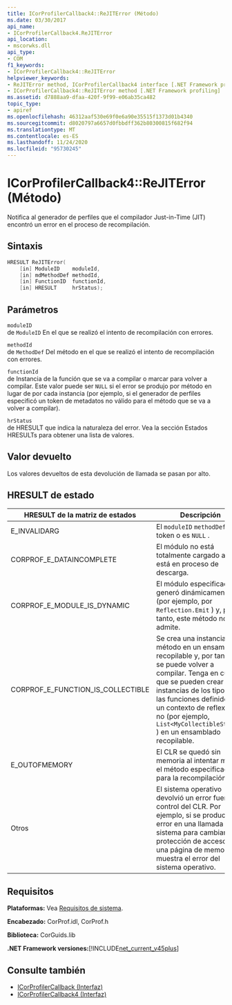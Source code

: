 ```yaml
---
title: ICorProfilerCallback4::ReJITError (Método)
ms.date: 03/30/2017
api_name:
- ICorProfilerCallback4.ReJITError
api_location:
- mscorwks.dll
api_type:
- COM
f1_keywords:
- ICorProfilerCallback4::ReJITError
helpviewer_keywords:
- ReJITError method, ICorProfilerCallback4 interface [.NET Framework profiling]
- ICorProfilerCallback4::ReJITError method [.NET Framework profiling]
ms.assetid: d7888aa9-dfaa-420f-9f99-e06ab35ca482
topic_type:
- apiref
ms.openlocfilehash: 46312aaf530e69f0e6a90e35515f1373d01b4340
ms.sourcegitcommit: d8020797a6657d0fbbdff362b80300815f682f94
ms.translationtype: MT
ms.contentlocale: es-ES
ms.lasthandoff: 11/24/2020
ms.locfileid: "95730245"
---
```

# <a name="icorprofilercallback4rejiterror-method"></a>ICorProfilerCallback4::ReJITError (Método)

Notifica al generador de perfiles que el compilador Just-in-Time (JIT) encontró un error en el proceso de recompilación.  
  
## <a name="syntax"></a>Sintaxis  
  
```cpp  
HRESULT ReJITError(  
    [in] ModuleID    moduleId,  
    [in] mdMethodDef methodId,  
    [in] FunctionID  functionId,  
    [in] HRESULT     hrStatus);  
```  
  
## <a name="parameters"></a>Parámetros  

 `moduleID`  
 de `ModuleID` En el que se realizó el intento de recompilación con errores.  
  
 `methodId`  
 de `MethodDef` Del método en el que se realizó el intento de recompilación con errores.  
  
 `functionId`  
 de Instancia de la función que se va a compilar o marcar para volver a compilar. Este valor puede ser `NULL` si el error se produjo por método en lugar de por cada instancia (por ejemplo, si el generador de perfiles especificó un token de metadatos no válido para el método que se va a volver a compilar).  
  
 `hrStatus`  
 de HRESULT que indica la naturaleza del error. Vea la sección Estados HRESULTs para obtener una lista de valores.  
  
## <a name="return-value"></a>Valor devuelto  

 Los valores devueltos de esta devolución de llamada se pasan por alto.  
  
## <a name="status-hresults"></a>HRESULT de estado  
  
|HRESULT de la matriz de estados|Descripción|  
|--------------------------|-----------------|  
|E_INVALIDARG|El `moduleID` `methodDef` token o es `NULL` .|  
|CORPROF_E_DATAINCOMPLETE|El módulo no está totalmente cargado aún o está en proceso de descarga.|  
|CORPROF_E_MODULE_IS_DYNAMIC|El módulo especificado se generó dinámicamente (por ejemplo, por `Reflection.Emit` ) y, por lo tanto, este método no lo admite.|  
|CORPROF_E_FUNCTION_IS_COLLECTIBLE|Se crea una instancia del método en un ensamblado recopilable y, por tanto, no se puede volver a compilar. Tenga en cuenta que se pueden crear instancias de los tipos y las funciones definidos en un contexto de reflexión no (por ejemplo, `List<MyCollectibleStruct>` ) en un ensamblado recopilable.|  
|E_OUTOFMEMORY|El CLR se quedó sin memoria al intentar marcar el método especificado para la recompilación JIT.|  
|Otros|El sistema operativo devolvió un error fuera del control del CLR. Por ejemplo, si se produce un error en una llamada del sistema para cambiar la protección de acceso de una página de memoria, se muestra el error del sistema operativo.|  
  
## <a name="requirements"></a>Requisitos  

 **Plataformas:** Vea [Requisitos de sistema](../../get-started/system-requirements.md).  
  
 **Encabezado:** CorProf.idl, CorProf.h  
  
 **Biblioteca:** CorGuids.lib  
  
 **.NET Framework versiones:**[!INCLUDE[net_current_v45plus](../../../../includes/net-current-v45plus-md.md)]  
  
## <a name="see-also"></a>Consulte también

- [ICorProfilerCallback (Interfaz)](icorprofilercallback-interface.md)
- [ICorProfilerCallback4 (Interfaz)](icorprofilercallback4-interface.md)

